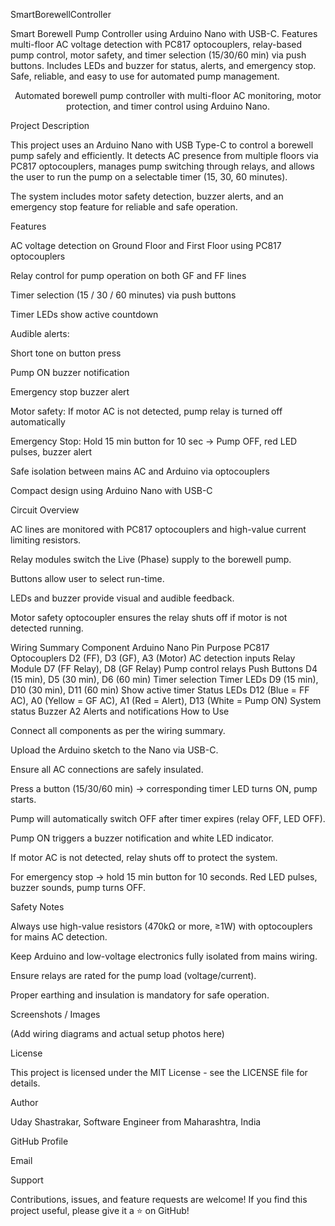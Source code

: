 SmartBorewellController

Smart Borewell Pump Controller using Arduino Nano with USB-C. Features multi-floor AC voltage detection with PC817 optocouplers, relay-based pump control, motor safety, and timer selection (15/30/60 min) via push buttons. Includes LEDs and buzzer for status, alerts, and emergency stop. Safe, reliable, and easy to use for automated pump management.

<p align="center"> Automated borewell pump controller with multi-floor AC monitoring, motor protection, and timer control using Arduino Nano. </p>
Project Description

This project uses an Arduino Nano with USB Type-C to control a borewell pump safely and efficiently.
It detects AC presence from multiple floors via PC817 optocouplers, manages pump switching through relays, and allows the user to run the pump on a selectable timer (15, 30, 60 minutes).

The system includes motor safety detection, buzzer alerts, and an emergency stop feature for reliable and safe operation.

Features

AC voltage detection on Ground Floor and First Floor using PC817 optocouplers

Relay control for pump operation on both GF and FF lines

Timer selection (15 / 30 / 60 minutes) via push buttons

Timer LEDs show active countdown

Audible alerts:

Short tone on button press

Pump ON buzzer notification

Emergency stop buzzer alert

Motor safety: If motor AC is not detected, pump relay is turned off automatically

Emergency Stop: Hold 15 min button for 10 sec → Pump OFF, red LED pulses, buzzer alert

Safe isolation between mains AC and Arduino via optocouplers

Compact design using Arduino Nano with USB-C

Circuit Overview

AC lines are monitored with PC817 optocouplers and high-value current limiting resistors.

Relay modules switch the Live (Phase) supply to the borewell pump.

Buttons allow user to select run-time.

LEDs and buzzer provide visual and audible feedback.

Motor safety optocoupler ensures the relay shuts off if motor is not detected running.

Wiring Summary
Component	Arduino Nano Pin	Purpose
PC817 Optocouplers	D2 (FF), D3 (GF), A3 (Motor)	AC detection inputs
Relay Module	D7 (FF Relay), D8 (GF Relay)	Pump control relays
Push Buttons	D4 (15 min), D5 (30 min), D6 (60 min)	Timer selection
Timer LEDs	D9 (15 min), D10 (30 min), D11 (60 min)	Show active timer
Status LEDs	D12 (Blue = FF AC), A0 (Yellow = GF AC), A1 (Red = Alert), D13 (White = Pump ON)	System status
Buzzer	A2	Alerts and notifications
How to Use

Connect all components as per the wiring summary.

Upload the Arduino sketch to the Nano via USB-C.

Ensure all AC connections are safely insulated.

Press a button (15/30/60 min) → corresponding timer LED turns ON, pump starts.

Pump will automatically switch OFF after timer expires (relay OFF, LED OFF).

Pump ON triggers a buzzer notification and white LED indicator.

If motor AC is not detected, relay shuts off to protect the system.

For emergency stop → hold 15 min button for 10 seconds. Red LED pulses, buzzer sounds, pump turns OFF.

Safety Notes

Always use high-value resistors (470kΩ or more, ≥1W) with optocouplers for mains AC detection.

Keep Arduino and low-voltage electronics fully isolated from mains wiring.

Ensure relays are rated for the pump load (voltage/current).

Proper earthing and insulation is mandatory for safe operation.

Screenshots / Images

(Add wiring diagrams and actual setup photos here)

License

This project is licensed under the MIT License - see the LICENSE
 file for details.

Author

Uday Shastrakar, Software Engineer from Maharashtra, India

GitHub Profile

Email

Support

Contributions, issues, and feature requests are welcome!
If you find this project useful, please give it a ⭐️ on GitHub!
